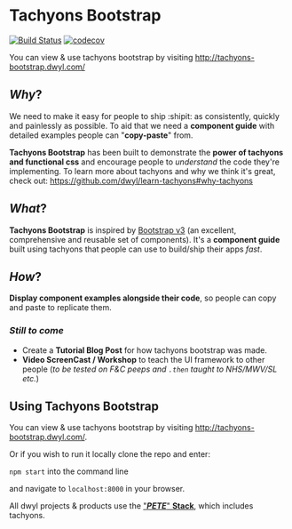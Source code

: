# Tachyons Bootstrap
[![Build Status](https://travis-ci.org/dwyl/tachyons-bootstrap.svg?branch=master)](https://travis-ci.org/dwyl/tachyons-bootstrap)
[![codecov](https://codecov.io/gh/dwyl/tachyons-bootstrap/branch/master/graph/badge.svg)](https://codecov.io/gh/dwyl/tachyons-bootstrap)

You can view & use tachyons bootstrap by visiting http://tachyons-bootstrap.dwyl.com/

## _Why_?

We need to make it easy for people to ship :shipit: as consistently, quickly and painlessly as possible. To aid that we need a **component guide** with detailed examples people can "**copy-paste**" from.

**Tachyons Bootstrap** has been built to demonstrate the **power of tachyons and functional css** and encourage people to _understand_ the code they're implementing.
To learn more about tachyons and why we think it's great, check out:
https://github.com/dwyl/learn-tachyons#why-tachyons

## _What_?

**Tachyons Bootstrap** is inspired by [Bootstrap v3](http://getbootstrap.com/components) (an excellent, comprehensive and reusable set of components). It's a **component guide** built using tachyons that people can use to build/ship their apps _fast_.

## _How_?

**Display component examples alongside their code**, so people can copy and paste to replicate them.


### _Still to come_
+ Create a **Tutorial Blog Post** for how tachyons bootstrap was made.
+ **Video ScreenCast / Workshop** to teach the UI framework to other people (_to be tested on F&C peeps and `.then` taught to NHS/MWV/SL etc._)

## Using Tachyons Bootstrap


You can view & use tachyons bootstrap by visiting http://tachyons-bootstrap.dwyl.com/.

Or if you wish to run it locally clone the repo and enter:

`npm start` into the command line

and navigate to `localhost:8000` in your browser.


All dwyl projects & products use the ["***PETE***" **Stack**](https://github.com/dwyl/technology-stack/#the-pete-stack), which includes tachyons.
